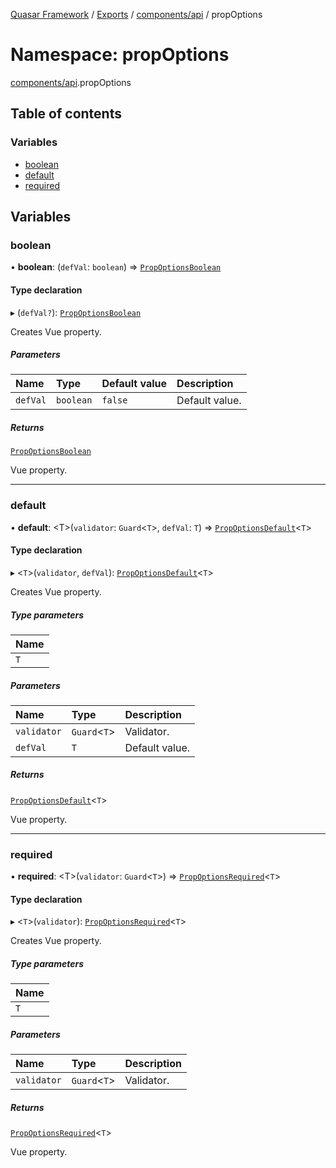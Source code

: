 [Quasar Framework](../index.md) / [Exports](../modules.md) / [components/api](components_api.md) / propOptions

# Namespace: propOptions

[components/api](components_api.md).propOptions

## Table of contents

### Variables

- [boolean](components_api.propOptions.md#boolean)
- [default](components_api.propOptions.md#default)
- [required](components_api.propOptions.md#required)

## Variables

### boolean

• **boolean**: (`defVal`: `boolean`) => [`PropOptionsBoolean`](../interfaces/components_api.PropOptionsBoolean.md)

#### Type declaration

▸ (`defVal?`): [`PropOptionsBoolean`](../interfaces/components_api.PropOptionsBoolean.md)

Creates Vue property.

##### Parameters

| Name | Type | Default value | Description |
| :------ | :------ | :------ | :------ |
| `defVal` | `boolean` | `false` | Default value. |

##### Returns

[`PropOptionsBoolean`](../interfaces/components_api.PropOptionsBoolean.md)

Vue property.

___

### default

• **default**: <T\>(`validator`: `Guard`<`T`\>, `defVal`: `T`) => [`PropOptionsDefault`](../interfaces/components_api.PropOptionsDefault.md)<`T`\>

#### Type declaration

▸ <`T`\>(`validator`, `defVal`): [`PropOptionsDefault`](../interfaces/components_api.PropOptionsDefault.md)<`T`\>

Creates Vue property.

##### Type parameters

| Name |
| :------ |
| `T` |

##### Parameters

| Name | Type | Description |
| :------ | :------ | :------ |
| `validator` | `Guard`<`T`\> | Validator. |
| `defVal` | `T` | Default value. |

##### Returns

[`PropOptionsDefault`](../interfaces/components_api.PropOptionsDefault.md)<`T`\>

Vue property.

___

### required

• **required**: <T\>(`validator`: `Guard`<`T`\>) => [`PropOptionsRequired`](../interfaces/components_api.PropOptionsRequired.md)<`T`\>

#### Type declaration

▸ <`T`\>(`validator`): [`PropOptionsRequired`](../interfaces/components_api.PropOptionsRequired.md)<`T`\>

Creates Vue property.

##### Type parameters

| Name |
| :------ |
| `T` |

##### Parameters

| Name | Type | Description |
| :------ | :------ | :------ |
| `validator` | `Guard`<`T`\> | Validator. |

##### Returns

[`PropOptionsRequired`](../interfaces/components_api.PropOptionsRequired.md)<`T`\>

Vue property.
